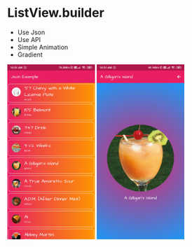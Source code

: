 # ListView.builder

* Use Json
* Use API 
* Simple Animation
* Gradient

<img src="https://raw.githubusercontent.com/j-j-gajjar/FLUTTER-ListView.builder/master/SCREENSHOTS/Screenshot_2020-08-29-10-51-40-232_clustersofttech.micart.jpg" height="400">  <img src="https://raw.githubusercontent.com/j-j-gajjar/FLUTTER-ListView.builder/master/SCREENSHOTS/Screenshot_2020-08-29-10-51-42-276_clustersofttech.micart.jpg" height="400"> 
